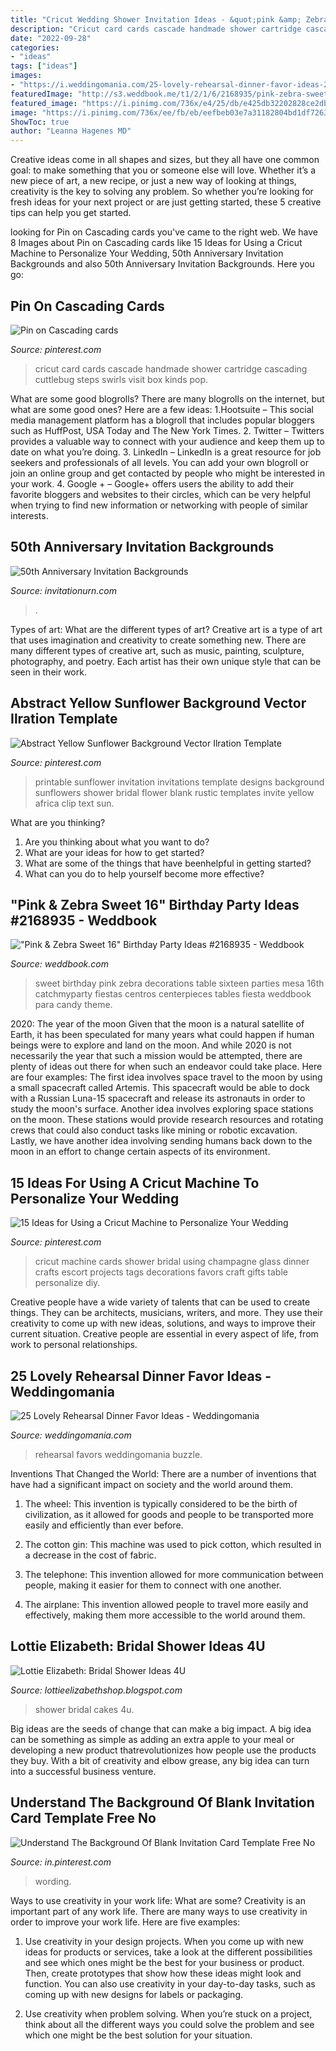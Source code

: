 ```yaml
---
title: "Cricut Wedding Shower Invitation Ideas - &quot;pink &amp; Zebra Sweet 16&quot; Birthday Party Ideas #2168935"
description: "Cricut card cards cascade handmade shower cartridge cascading cuttlebug steps swirls visit box kinds pop"
date: "2022-09-28"
categories:
- "ideas"
tags: ["ideas"]
images:
- "https://i.weddingomania.com/25-lovely-rehearsal-dinner-favor-ideas-20-500x750.jpg"
featuredImage: "http://s3.weddbook.me/t1/2/1/6/2168935/pink-zebra-sweet-16-birthday-party-ideas.jpg"
featured_image: "https://i.pinimg.com/736x/e4/25/db/e425db32202828ce2dbc8eb8d5e9943e--wedding-dinner-wedding-day.jpg"
image: "https://i.pinimg.com/736x/ee/fb/eb/eefbeb03e7a31182804bd1df72630bd2.jpg"
ShowToc: true
author: "Leanna Hagenes MD"
---
```



Creative ideas come in all shapes and sizes, but they all have one common goal: to make something that you or someone else will love. Whether it’s a new piece of art, a new recipe, or just a new way of looking at things, creativity is the key to solving any problem. So whether you’re looking for fresh ideas for your next project or are just getting started, these 5 creative tips can help you get started.

	

		
looking for Pin on Cascading cards you've came to the right web. We have 8 Images about Pin on Cascading cards like 15 Ideas for Using a Cricut Machine to Personalize Your Wedding, 50th Anniversary Invitation Backgrounds and also 50th Anniversary Invitation Backgrounds. Here you go:
		
    
## Pin On Cascading Cards

<img loading=lazy src="https://i.pinimg.com/736x/87/c0/10/87c0109fb3404ce9032c2382c1e13a61--cascade-card-cricut-cartridges.jpg" onerror="this.onerror=null;this.src='https://tse4.mm.bing.net/th?id=OIP.jN9kRdQVow2FOyXtNZE6HwHaKM&amp;pid=15.1';" alt="Pin on Cascading cards">

_Source: pinterest.com_

>cricut card cards cascade handmade shower cartridge cascading cuttlebug steps swirls visit box kinds pop. 

	

What are some good blogrolls?
There are many blogrolls on the internet, but what are some good ones? Here are a few ideas: 1.Hootsuite – This social media management platform has a blogroll that includes popular bloggers such as HuffPost, USA Today and The New York Times. 
2. Twitter – Twitters provides a valuable way to connect with your audience and keep them up to date on what you’re doing. 
3. LinkedIn – LinkedIn is a great resource for job seekers and professionals of all levels. You can add your own blogroll or join an online group and get contacted by people who might be interested in your work. 
4. Google + – Google+ offers users the ability to add their favorite bloggers and websites to their circles, which can be very helpful when trying to find new information or networking with people of similar interests.

    
## 50th Anniversary Invitation Backgrounds

<img loading=lazy src="https://www.invitationurn.com/wp-content/uploads/2016/08/50th_anniversary_invitation_backgrounds.jpg" onerror="this.onerror=null;this.src='https://tse2.mm.bing.net/th?id=OIP.AZsUGsRrKXAugWWQsyNWGQHaJQ&amp;pid=15.1';" alt="50th Anniversary Invitation Backgrounds">

_Source: invitationurn.com_

>. 

	

Types of art: What are the different types of art?
Creative art is a type of art that uses imagination and creativity to create something new. There are many different types of creative art, such as music, painting, sculpture, photography, and poetry. Each artist has their own unique style that can be seen in their work.

    
## Abstract Yellow Sunflower Background Vector Ilration Template

<img loading=lazy src="https://i.pinimg.com/736x/12/58/e3/1258e3614305bf123befb5c43220b798.jpg" onerror="this.onerror=null;this.src='https://tse3.mm.bing.net/th?id=OIP.0l8VLlWatWa0h9JaQClqwQHaFv&amp;pid=15.1';" alt="Abstract Yellow Sunflower Background Vector Ilration Template">

_Source: pinterest.com_

>printable sunflower invitation invitations template designs background sunflowers shower bridal flower blank rustic templates invite yellow africa clip text sun. 

	

What are you thinking?
1. Are you thinking about what you want to do?
2. What are your ideas for how to get started? 
3. What are some of the things that have beenhelpful in getting started?
4. What can you do to help yourself become more effective?

    
## &quot;Pink &amp; Zebra Sweet 16&quot; Birthday Party Ideas #2168935 - Weddbook

<img loading=lazy src="http://s3.weddbook.me/t1/2/1/6/2168935/pink-zebra-sweet-16-birthday-party-ideas.jpg" onerror="this.onerror=null;this.src='https://tse3.mm.bing.net/th?id=OIP.nHyiVBsItu5mC8UvCIGT2wHaMY&amp;pid=15.1';" alt="&quot;Pink &amp; Zebra Sweet 16&quot; Birthday Party Ideas #2168935 - Weddbook">

_Source: weddbook.com_

>sweet birthday pink zebra decorations table sixteen parties mesa 16th catchmyparty fiestas centros centerpieces tables fiesta weddbook para candy theme. 

	

2020: The year of the moon
Given that the moon is a natural satellite of Earth, it has been speculated for many years what could happen if human beings were to explore and land on the moon. And while 2020 is not necessarily the year that such a mission would be attempted, there are plenty of ideas out there for when such an endeavor could take place. Here are four examples: 
The first idea involves space travel to the moon by using a small spacecraft called Artemis. This spacecraft would be able to dock with a Russian Luna-15 spacecraft and release its astronauts in order to study the moon's surface. 
Another idea involves exploring space stations on the moon. These stations would provide research resources and rotating crews that could also conduct tasks like mining or robotic excavation. 
Lastly, we have another idea involving sending humans back down to the moon in an effort to change certain aspects of its environment.

    
## 15 Ideas For Using A Cricut Machine To Personalize Your Wedding

<img loading=lazy src="https://i.pinimg.com/736x/e4/25/db/e425db32202828ce2dbc8eb8d5e9943e--wedding-dinner-wedding-day.jpg" onerror="this.onerror=null;this.src='https://tse4.mm.bing.net/th?id=OIP.9t1nhy35THntWNosp6YZ_QHaLG&amp;pid=15.1';" alt="15 Ideas for Using a Cricut Machine to Personalize Your Wedding">

_Source: pinterest.com_

>cricut machine cards shower bridal using champagne glass dinner crafts escort projects tags decorations favors craft gifts table personalize diy. 

	

Creative people have a wide variety of talents that can be used to create things. They can be architects, musicians, writers, and more. They use their creativity to come up with new ideas, solutions, and ways to improve their current situation. Creative people are essential in every aspect of life, from work to personal relationships.

    
## 25 Lovely Rehearsal Dinner Favor Ideas - Weddingomania

<img loading=lazy src="https://i.weddingomania.com/25-lovely-rehearsal-dinner-favor-ideas-20-500x750.jpg" onerror="this.onerror=null;this.src='https://tse1.mm.bing.net/th?id=OIP.OQsM_-JvXvGN9v7IWT5bPwHaLH&amp;pid=15.1';" alt="25 Lovely Rehearsal Dinner Favor Ideas - Weddingomania">

_Source: weddingomania.com_

>rehearsal favors weddingomania buzzle. 

	

Inventions That Changed the World: There are a number of inventions that have had a significant impact on society and the world around them.
1. The wheel: This invention is typically considered to be the birth of civilization, as it allowed for goods and people to be transported more easily and efficiently than ever before.
2. The cotton gin: This machine was used to pick cotton, which resulted in a decrease in the cost of fabric.

3. The telephone: This invention allowed for more communication between people, making it easier for them to connect with one another.

4. The airplane: This invention allowed people to travel more easily and effectively, making them more accessible to the world around them.

    
## Lottie Elizabeth: Bridal Shower Ideas 4U

<img loading=lazy src="https://2.bp.blogspot.com/-cBkLoZOCgko/WsPIw7C1bGI/AAAAAAAAApQ/MGgHlqozT8QuoV_n-gsH_Ldm7bDYvFLbwCLcBGAs/s1600/il_fullxfull.903205608_es9e.jpg" onerror="this.onerror=null;this.src='https://tse3.mm.bing.net/th?id=OIP.WugI6Cfj3l7-zvrUxaSsfwHaLH&amp;pid=15.1';" alt="Lottie Elizabeth: Bridal Shower Ideas 4U">

_Source: lottieelizabethshop.blogspot.com_

>shower bridal cakes 4u. 

	

Big ideas are the seeds of change that can make a big impact. A big idea can be something as simple as adding an extra apple to your meal or developing a new product thatrevolutionizes how people use the products they buy. With a bit of creativity and elbow grease, any big idea can turn into a successful business venture.

    
## Understand The Background Of Blank Invitation Card Template Free No

<img loading=lazy src="https://i.pinimg.com/736x/ee/fb/eb/eefbeb03e7a31182804bd1df72630bd2.jpg" onerror="this.onerror=null;this.src='https://tse4.mm.bing.net/th?id=OIP.57yMhtT29HG0wwdS0sG4EgHaLD&amp;pid=15.1';" alt="Understand The Background Of Blank Invitation Card Template Free No">

_Source: in.pinterest.com_

>wording. 

	

Ways to use creativity in your work life: What are some?
Creativity is an important part of any work life. There are many ways to use creativity in order to improve your work life. Here are five examples: 
1. Use creativity in your design projects. When you come up with new ideas for products or services, take a look at the different possibilities and see which ones might be the best for your business or product. Then, create prototypes that show how these ideas might look and function. You can also use creativity in your day-to-day tasks, such as coming up with new designs for labels or packaging. 

2. Use creativity when problem solving. When you’re stuck on a project, think about all the different ways you could solve the problem and see which one might be the best solution for your situation.

